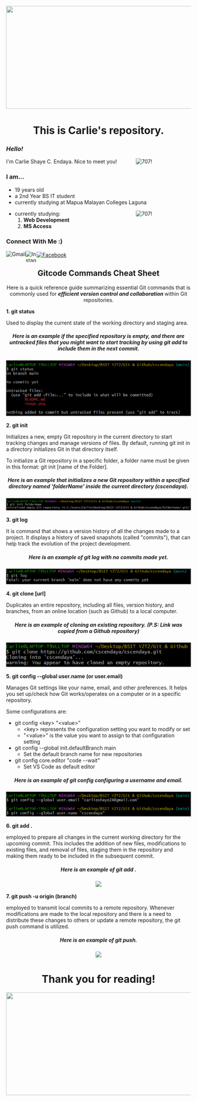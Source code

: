 <p align="center">
<img width="600" height="280" src="https://i.pinimg.com/originals/ee/32/7e/ee327e34ea333afb0b31b28a6f94997e.gif">
</p>

<h1 align="center"> This is Carlie's repository.

### *Hello!*
<img align="right" alt="707!" width="150" src="https://media.tenor.co/images/051fac4d326f4c062f318a38cecff80a/tenor.gif">
I'm Carlie Shaye C. Endaya. Nice to meet you! 

### I am...
- 19 years old
- a 2nd Year BS IT student 
- currently studying at Mapua Malayan Colleges Laguna
<img align="right" alt="707!" width="150" src="https://steamuserimages-a.akamaihd.net/ugc/1008186273624660365/21ED931D180FDB227B4103EDE92257ED5CFB2024/?imw=512&&ima=fit&impolicy=Letterbox&imcolor=%23000000&letterbox=false">

- currently studying:
    1. **Web Development**
    2. **MS Access** 

### Connect With Me :)

[<img align="left" src="https://iconape.com/wp-content/uploads/1/11/gmail-02.png" alt="Gmail" height="30em">](carlieshaye24@gmail.com)

[<img align="left" src="https://imagensemoldes.com.br/wp-content/uploads/2020/04/%C3%8Dcone-Instagram-PNG.png" alt="Instagram" height="30em" width="30">](https://www.instagram.com/carislying/)
  
[<img align="center" src="https://www.edigitalagency.com.au/wp-content/uploads/Facebook-logo-blue-circle-large-transparent-png.png" alt="Facebook" height="30em" width="30" >](https://www.facebook.com/carislying/)   


<h2 align="center"> Gitcode Commands Cheat Sheet </h2>
<p align="center">
Here is a quick reference guide summarizing essential Git commands that is  commonly used for <b><i>efficient version control and collaboration </b></i> within Git repositories.
</p>
<b>1. git status</b>
<p> 
Used to display the current state of the working directory and staging area.</p>
<h5 align="center"> Here is an example if the specified repository is empty, and there are untracked files that you might want to start tracking by using git add to include them in the next commit.
</h5>
<p align="center"><img src="https://github.com/cscendaya/cscendaya/blob/main/uploaded%20pics/status.png?raw=true"></p>

<b>2. git init</b>
<p>
Initializes a new, empty Git repository in the current directory to start tracking changes and manage versions of files. By default, running git init in a directory initializes Git in that directory itself. 

To initialize a Git repository in a specific folder, a folder name must be given in this format: git init [name of the Folder]. 
</p>
<h5 align="center"> Here is an example that initializes a new Git repository within a specified directory named 'folderName' inside the current directory (cscendaya).</h5>
<p align="center"><img src="https://github.com/cscendaya/cscendaya/blob/main/uploaded%20pics/init.png?raw=true"></p>

<b> 3. git log</b>
<p>
It is command that shows a version history of all the changes made to a project. It displays a history of saved snapshots (called "commits"), that can help track the evolution of the project development.
</p>
<h5 align="center"> Here is an example of git log with no commits made yet.</h5>
<p align="center"><img src="https://github.com/cscendaya/cscendaya/blob/main/uploaded%20pics/log.png?raw=true"></p>

<b> 4. git clone [url]</b>
<p>
Duplicates an entire repository, including all files, version history, and branches, from an online location (such as Github) to a local computer.
</p>
<h5 align="center"> Here is an example of cloning an existing repository. <i>(P.S: Link was copied from a Github repository)</i></h5>
<p align="center"><img src="https://github.com/cscendaya/cscendaya/blob/main/uploaded%20pics/clone.png?raw=true"></p>

<b> 5. git config --global user.name (or user.email)</b>
<p>
Manages Git settings like your name, email, and other preferences. It helps you set up/check how Git works/operates on a computer or in a specific repository.

Some configurations are:
- git config \<key> "\<value>" 
    - \<key> represents the configuration setting you want to modify or set
    - "\<value>" is the value you want to assign to that configuration setting
- git config --global init.defaultBranch main
    - Set the default branch name for new repositories
- git config core.editor "code --wait"
    - Set VS Code as default editor
</p>

<h5 align="center"> Here is an example of git config configuring a username and email.</h5>
<p align="center"><img src="https://github.com/cscendaya/cscendaya/blob/main/uploaded%20pics/config.png?raw=true"></p>

<b> 6. git add .</b>
<p>
employed to prepare all changes in the current working directory for the upcoming commit. This includes the addition of new files, modifications to existing files, and removal of files, staging them in the repository and making them ready to be included in the subsequent commit.

</p>

<h5 align="center"> Here is an example of git add .</h5>
<p align="center"><img src="https://media.discordapp.net/attachments/1023138860936470619/1188044303449194588/image.png?ex=6599177a&is=6586a27a&hm=d304c05d3c2535d442e2096e67c0d3d48f342b3c653a6d38f4eb5670eaa837ef&=&format=webp&quality=lossless&width=1096&height=61"></p>

<b> 7. git push -u origin (branch)</b>
<p>
employed to transmit local commits to a remote repository. Whenever modifications are made to the local repository and there is a need to distribute these changes to others or update a remote repository, the git push command is utilized.

<h5 align="center"> Here is an example of git push.</h5>
<p align="center"><img src="https://media.discordapp.net/attachments/1023138860936470619/1188045035996987423/image.png?ex=65991829&is=6586a329&hm=6e216582a132739f66b184405c88f847dc6f1dc78198810b5c32b72e2a05cec4&=&format=webp&quality=lossless&width=1110&height=63"></p>


<h1 align="center"> Thank you for reading! </h1>
<p align="center">
<img width="600" height="280" src="https://www.icegif.com/wp-content/uploads/2022/08/icegif-402.gif">
</p>

